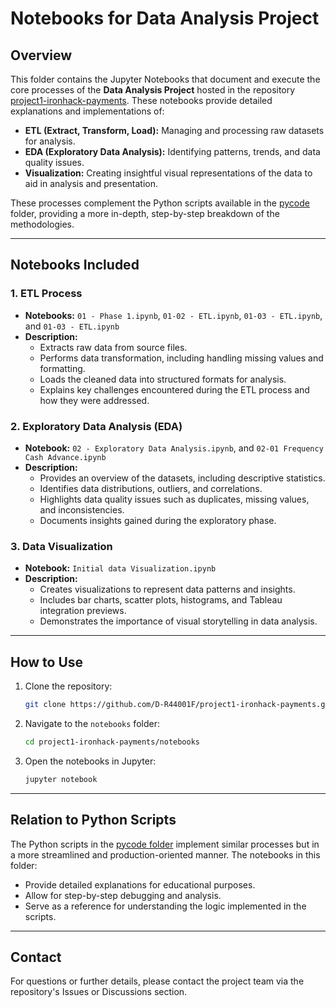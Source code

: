 # Notebooks for Data Analysis Project

## Overview

This folder contains the Jupyter Notebooks that document and execute the core processes of the **Data Analysis Project** hosted in the repository [project1-ironhack-payments](https://github.com/D-R44001F/project1-ironhack-payments). These notebooks provide detailed explanations and implementations of:

- **ETL (Extract, Transform, Load):** Managing and processing raw datasets for analysis.
- **EDA (Exploratory Data Analysis):** Identifying patterns, trends, and data quality issues.
- **Visualization:** Creating insightful visual representations of the data to aid in analysis and presentation.

These processes complement the Python scripts available in the [pycode](https://github.com/D-R44001F/project1-ironhack-payments/tree/main/pycode) folder, providing a more in-depth, step-by-step breakdown of the methodologies.

---

## Notebooks Included

### 1. **ETL Process**

- **Notebooks:** `01 - Phase 1.ipynb`, `01-02 - ETL.ipynb`, `01-03 - ETL.ipynb`, and `01-03 - ETL.ipynb`
- **Description:**
  - Extracts raw data from source files.
  - Performs data transformation, including handling missing values and formatting.
  - Loads the cleaned data into structured formats for analysis.
  - Explains key challenges encountered during the ETL process and how they were addressed.

### 2. **Exploratory Data Analysis (EDA)**

- **Notebook:** `02 - Exploratory Data Analysis.ipynb`, and `02-01 Frequency Cash Advance.ipynb`
- **Description:**
  - Provides an overview of the datasets, including descriptive statistics.
  - Identifies data distributions, outliers, and correlations.
  - Highlights data quality issues such as duplicates, missing values, and inconsistencies.
  - Documents insights gained during the exploratory phase.

### 3. **Data Visualization**

- **Notebook:** `Initial data Visualization.ipynb`
- **Description:**
  - Creates visualizations to represent data patterns and insights.
  - Includes bar charts, scatter plots, histograms, and Tableau integration previews.
  - Demonstrates the importance of visual storytelling in data analysis.

---

## How to Use

1. Clone the repository:
   ```bash
   git clone https://github.com/D-R44001F/project1-ironhack-payments.git
   ```
2. Navigate to the `notebooks` folder:
   ```bash
   cd project1-ironhack-payments/notebooks
   ```
3. Open the notebooks in Jupyter:
   ```bash
   jupyter notebook
   ```

---

## Relation to Python Scripts

The Python scripts in the [pycode folder](https://github.com/D-R44001F/project1-ironhack-payments/tree/main/pycode) implement similar processes but in a more streamlined and production-oriented manner. The notebooks in this folder:

- Provide detailed explanations for educational purposes.
- Allow for step-by-step debugging and analysis.
- Serve as a reference for understanding the logic implemented in the scripts.

---

## Contact

For questions or further details, please contact the project team via the repository's Issues or Discussions section.
